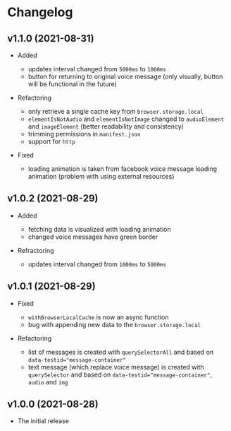 # Changelog

## v1.1.0 (2021-08-31)

- Added

  - updates interval changed from `5000ms` to `1000ms`
  - button for returning to original voice message (only visually, button will be functional in the future)

- Refactoring

  - only retrieve a single cache key from `browser.storage.local`
  - `elementIsNotAudio` and `elementIsNotImage` changed to `audioElement` and `imageElement` (better readability and consistency)
  - trimming permissions in `manifest.json`
  - support for `http`

- Fixed

  - loading animation is taken from facebook voice message loading animation (problem with using external resources)

## v1.0.2 (2021-08-29)

- Added

  - fetching data is visualized with loading animation
  - changed voice messages have green border

- Refractoring

  - updates interval changed from `1000ms` to `5000ms`

## v1.0.1 (2021-08-29)

- Fixed

  - `withBrowserLocalCache` is now an async function
  - bug with appending new data to the `browser.storage.local`

- Refactoring

  - list of messages is created with `querySelectorAll` and based on `data-testid="message-container"`
  - text message (which replace voice message) is created with `querySelector` and based on `data-testid="message-container"`, `audio` and `img`

## v1.0.0 (2021-08-28)

- The initial release
